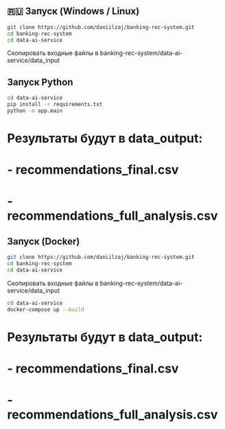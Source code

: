 
## 🇷🇺 Запуск (Windows / Linux)

```bash
git clone https://github.com/daniilzaj/banking-rec-system.git
cd banking-rec-system
cd data-ai-service
```
Скопировать входные файлы в banking-rec-system/data-ai-service/data_input

## Запуск Python

```bash
cd data-ai-service
pip install -r requirements.txt
python -m app.main
```
# Результаты будут в data_output:
# - recommendations_final.csv
# - recommendations_full_analysis.csv


## Запуск (Docker)

```bash
git clone https://github.com/daniilzaj/banking-rec-system.git
cd banking-rec-system
cd data-ai-service
```
Скопировать входные файлы в banking-rec-system/data-ai-service/data_input
```bash
cd data-ai-service
docker-compose up --build
```
# Результаты будут в data_output:
# - recommendations_final.csv
# - recommendations_full_analysis.csv



